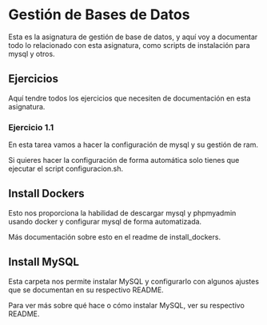 # Gestión de Bases de Datos
Esta es la asignatura de gestión de base de datos, y aquí voy a documentar todo lo relacionado con esta asignatura, como scripts de instalación para mysql y otros.

## Ejercicios
Aquí tendre todos los ejercicios que necesiten de documentación en esta asignatura.

### Ejercicio 1.1
En esta tarea vamos a hacer la configuración de mysql y su gestión de ram.  

Si quieres hacer la configuración de forma automática solo tienes que ejecutar el script configuracion.sh.

## Install Dockers
Esto nos proporciona la habilidad de descargar mysql y phpmyadmin usando docker y configurar mysql de forma automatizada.

Más documentación sobre esto en el readme de install_dockers.

## Install MySQL
Esta carpeta nos permite instalar MySQL y configurarlo con algunos ajustes que se documentan en su respectivo README.

Para ver más sobre qué hace o cómo instalar MySQL, ver su respectivo README.
